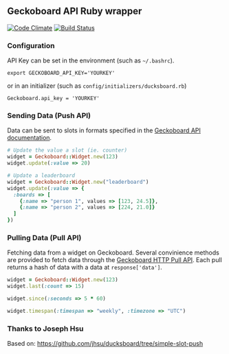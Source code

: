 ## Geckoboard API Ruby wrapper

[![Code Climate](https://codeclimate.com/github/jhsu/ducksboard.png)](https://codeclimate.com/github/jhsu/ducksboard)
[![Build Status](https://travis-ci.org/aryrabelo/geckoboard-rails.svg?branch=master)](ttps://travis-ci.org/aryrabelo/geckoboard-rails)

### Configuration

API Key can be set in the environment (such as `~/.bashrc`).

    export GECKOBOARD_API_KEY='YOURKEY'

or in an initializer (such as `config/initializers/ducksboard.rb`)

    Geckoboard.api_key = 'YOURKEY'

### Sending Data (Push API)

Data can be sent to slots in formats specified in the [Geckoboard API
documentation](http://dev.ducksboard.com/apidoc/slot-kinds).

```ruby
# Update the value a slot (ie. counter)
widget = Geckoboard::Widget.new(123)
widget.update(:value => 20)

# Update a leaderboard
widget = Geckoboard::Widget.new("leaderboard")
widget.update(:value => {
  :boards => [
    {:name => "person 1", values => [123, 24.5]},
    {:name => "person 2", values => [224, 21.0]}
  ]
})
```

### Pulling Data (Pull API)

Fetching data from a widget on Geckoboard. Several convinience methods are
provided to fetch data through the [Geckoboard HTTP Pull
API](http://dev.ducksboard.com/apidoc/pull-api-http/#resource-endpoints). Each
pull returns a hash of data with a data at `response['data']`.

```ruby
widget = Geckoboard::Widget.new(123)
widget.last(:count => 15)

widget.since(:seconds => 5 * 60)

widget.timespan(:timespan => "weekly", :timezone => "UTC")
```
### Thanks to Joseph Hsu
Based on: https://github.com/jhsu/ducksboard/tree/simple-slot-push
